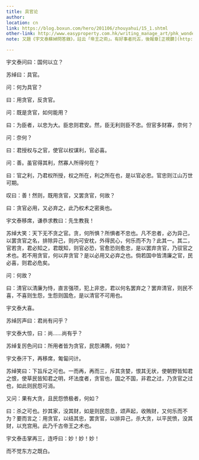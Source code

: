 ```yaml
---
title: 具官论
author: 
location: cn
link: https://blog.boxun.com/hero/201106/zhouyahui/15_1.shtml
other-link: http://www.easyproperty.com.hk/writing_manage_art/phk_wonderful/ee31928c.htm?ts=79
note: 又題《宇文泰蘇綽問答錄》，註云「帝王之術」。有好事者托古，後報章[正視聽](http://dy.163.com/v2/article/T1456903806511/CFH15AAN0519906Q )矣。

---
```

宇文泰问曰：国何以立？ 

苏绰曰：具官。 

问：何为具官？ 

曰：用贪官，反贪官。 

问：既是贪官，如何能用？ 

曰：为臣者，以忠为大。臣忠则君安。然，臣无利则臣不忠。但官多财寡，奈何？ 

问：奈何？ 

曰：君授权与之官，使官以权谋利，官必喜。 

问：善。虽官得其利，然寡人所得何在？ 

曰：官之利，乃君权所授，权之所在，利之所在也，是以官必忠。官忠则江山万世可期。 

叹曰：善！然则，既用贪官，又罢贪官，何故？ 

曰：贪官必用，又必弃之，此乃权术之密奥也。 

宇文泰移席，谦恭求教曰：先生教我！ 

苏绰大笑：天下无不贪之官。贪，何所惧？所惧者不忠也。凡不忠者，必为异己，以罢贪官之名，排除异己，则内可安枕，外得民心，何乐而不为？此其一。其二，官若贪，君必知之，君既知，则官必恐，官愈恐则愈忠，是以罢弃贪官，乃驭官之术也。若不用贪官，何以弃贪官？是以必用又必弃之也。倘若国中皆清廉之官，民必喜，则君必危矣。 

问：何故？ 

曰：清官以清廉为恃，直言强项，犯上非忠，君以何名罢弃之？罢弃清官，则民不喜，不喜则生怨，生怨则国危，是以清官不可用也。 

宇文泰大喜。 

苏绰厉声曰：君尚有问乎？ 

宇文泰大惊，曰：尚……尚有乎？ 

苏绰复厉色问曰：所用者皆为贪官，民怨沸腾，何如？ 

宇文泰汗下，再移席，匍匐问计。 

苏绰笑曰：下旨斥之可也。一而再，再而三，斥其贪婪，恨其无状，使朝野皆知君之恨，使草民皆知君之明，坏法度者，贪官也，国之不国，非君之过，乃贪官之过也，如此则民怨可消。 

又问：果有大贪，且民怨愤极者，何如？ 

曰：杀之可也。抄其家，没其财，如是则民怨息，颂声起，收贿财，又何乐而不为？要而言之：用贪官，以结其忠，罢贪官，以排异己，杀大贪，以平民愤，没其财，以充宫用。此乃千古帝王之术也。 

宇文泰击掌再三，连呼曰：妙！妙！妙！ 

而不觉东方之既白。
